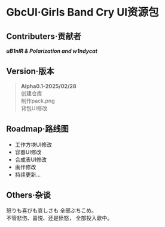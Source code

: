 # GbcUI·Girls Band Cry UI资源包

## Contributers·贡献者
***uB1nlR & Polarization and w1ndycat***

## Version·版本
>**Alpha0.1-2025/02/28**  
 创建仓库  
 制作pack.png  
 背包UI修改

## Roadmap·路线图
- 工作方块UI修改
- 容器UI修改  
- 合成表UI修改
- 画作修改
- 持续更新...

## Others·杂谈

怒りも喜びも哀しさも
全部ぶちこめ。  
不管悲伤、喜悦、还是愤怒，
全部投入歌中。